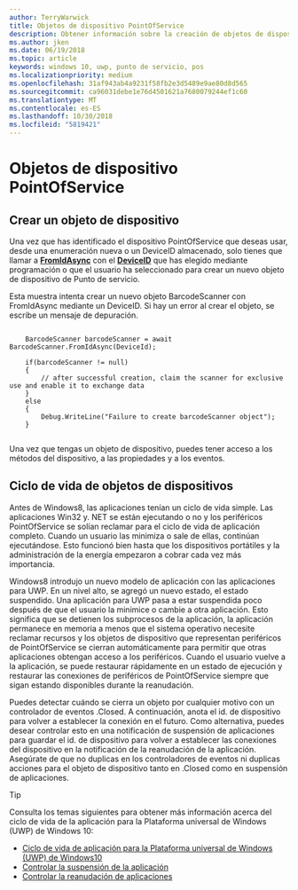 ```yaml
---
author: TerryWarwick
title: Objetos de dispositivo PointOfService
description: Obtener información sobre la creación de objetos de dispositivo PointOfService
ms.author: jken
ms.date: 06/19/2018
ms.topic: article
keywords: windows 10, uwp, punto de servicio, pos
ms.localizationpriority: medium
ms.openlocfilehash: 31af943ab4a9231f58fb2e3d5489e9ae80d8d565
ms.sourcegitcommit: ca96031debe1e76d4501621a7680079244ef1c60
ms.translationtype: MT
ms.contentlocale: es-ES
ms.lasthandoff: 10/30/2018
ms.locfileid: "5819421"
---
```

# <a name="pointofservice-device-objects"></a>Objetos de dispositivo PointOfService

## <a name="creating-a-device-object"></a>Crear un objeto de dispositivo
Una vez que has identificado el dispositivo PointOfService que deseas usar, desde una enumeración nueva o un DeviceID almacenado, solo tienes que llamar a [**FromIdAsync**](https://docs.microsoft.com/uwp/api/windows.devices.pointofservice.barcodescanner.fromidasync) con el [**DeviceID**](https://docs.microsoft.com/uwp/api/windows.devices.enumeration.deviceinformation.id) que has elegido mediante programación o que el usuario ha seleccionado para crear un nuevo objeto de dispositivo de Punto de servicio.

Esta muestra intenta crear un nuevo objeto BarcodeScanner con FromIdAsync mediante un DeviceID. Si hay un error al crear el objeto, se escribe un mensaje de depuración.

```Csharp

    BarcodeScanner barcodeScanner = await BarcodeScanner.FromIdAsync(DeviceId);

    if(barcodeScanner != null)
    {
        // after successful creation, claim the scanner for exclusive use and enable it to exchange data
    }
    else
    {
        Debug.WriteLine("Failure to create barcodeScanner object");
    }
    
```

Una vez que tengas un objeto de dispositivo, puedes tener acceso a los métodos del dispositivo, a las propiedades y a los eventos.  

## <a name="device-object-lifecycle"></a>Ciclo de vida de objetos de dispositivos
Antes de Windows8, las aplicaciones tenían un ciclo de vida simple. Las aplicaciones Win32 y. NET se están ejecutando o no y los periféricos PointOfService se solían reclamar para el ciclo de vida de aplicación completo. Cuando un usuario las minimiza o sale de ellas, continúan ejecutándose. Esto funcionó bien hasta que los dispositivos portátiles y la administración de la energía empezaron a cobrar cada vez más importancia.

Windows8 introdujo un nuevo modelo de aplicación con las aplicaciones para UWP. En un nivel alto, se agregó un nuevo estado, el estado suspendido. Una aplicación para UWP pasa a estar suspendida poco después de que el usuario la minimice o cambie a otra aplicación. Esto significa que se detienen los subprocesos de la aplicación, la aplicación permanece en memoria a menos que el sistema operativo necesite reclamar recursos y los objetos de dispositivo que representan periféricos de PointOfService se cierran automáticamente para permitir que otras aplicaciones obtengan acceso a los periféricos. Cuando el usuario vuelve a la aplicación, se puede restaurar rápidamente en un estado de ejecución y restaurar las conexiones de periféricos de PointOfService siempre que sigan estando disponibles durante la reanudación.

Puedes detectar cuándo se cierra un objeto por cualquier motivo con un controlador de eventos <DeviceObject>.Closed. A continuación, anota el id. de dispositivo para volver a establecer la conexión en el futuro.   Como alternativa, puedes desear controlar esto en una notificación de suspensión de aplicaciones para guardar el id. de dispositivo para volver a establecer las conexiones del dispositivo en la notificación de la reanudación de la aplicación.  Asegúrate de que no duplicas en los controladores de eventos ni duplicas acciones para el objeto de dispositivo tanto en <DeviceObject>.Closed como en suspensión de aplicaciones.

> [!TIP]
> Consulta los temas siguientes para obtener más información acerca del ciclo de vida de la aplicación para la Plataforma universal de Windows (UWP) de Windows 10:
> - [Ciclo de vida de aplicación para la Plataforma universal de Windows (UWP) de Windows10](../launch-resume/app-lifecycle.md)
> - [Controlar la suspensión de la aplicación](../launch-resume/suspend-an-app.md)
> - [Controlar la reanudación de aplicaciones](../launch-resume/resume-an-app.md)
